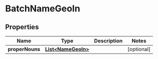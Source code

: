 
# BatchNameGeoIn

## Properties
Name | Type | Description | Notes
------------ | ------------- | ------------- | -------------
**properNouns** | [**List&lt;NameGeoIn&gt;**](NameGeoIn.md) |  |  [optional]



